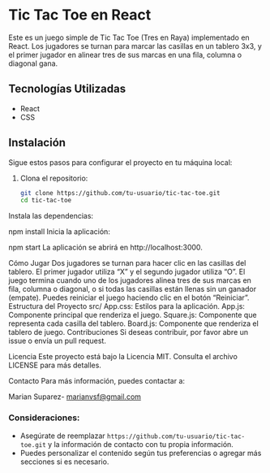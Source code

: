 # Tic Tac Toe en React

Este es un juego simple de Tic Tac Toe (Tres en Raya) implementado en React. Los jugadores se turnan para marcar las casillas en un tablero 3x3, y el primer jugador en alinear tres de sus marcas en una fila, columna o diagonal gana.

## Tecnologías Utilizadas

- React
- CSS

## Instalación

Sigue estos pasos para configurar el proyecto en tu máquina local:

1. Clona el repositorio:
   ```bash
   git clone https://github.com/tu-usuario/tic-tac-toe.git
   cd tic-tac-toe
Instala las dependencias:

npm install
Inicia la aplicación:

npm start
La aplicación se abrirá en http://localhost:3000.

Cómo Jugar
Dos jugadores se turnan para hacer clic en las casillas del tablero.
El primer jugador utiliza “X” y el segundo jugador utiliza “O”.
El juego termina cuando uno de los jugadores alinea tres de sus marcas en fila, columna o diagonal, o si todas las casillas están llenas sin un ganador (empate).
Puedes reiniciar el juego haciendo clic en el botón “Reiniciar”.
Estructura del Proyecto
src/
App.css: Estilos para la aplicación.
App.js: Componente principal que renderiza el juego.
Square.js: Componente que representa cada casilla del tablero.
Board.js: Componente que renderiza el tablero de juego.
Contribuciones
Si deseas contribuir, por favor abre un issue o envía un pull request.

Licencia
Este proyecto está bajo la Licencia MIT. Consulta el archivo LICENSE para más detalles.

Contacto
Para más información, puedes contactar a:

Marian Suparez- marianvsf@gmail.com

### Consideraciones:
- Asegúrate de reemplazar `https://github.com/tu-usuario/tic-tac-toe.git` y la información de contacto con tu propia información.
- Puedes personalizar el contenido según tus preferencias o agregar más secciones si es necesario.